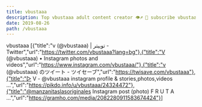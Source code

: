```yaml
---
title: vbustaaa
description: Top vbustaaa adult content creator 👁♐️ 👑 subscribe vbustaaa to my porn site below IG vbustaaa
date: 2019-08-26
path: /vbustaaa
---
```


vbustaaa
[{"title":"v (@vbustaaa) | توییتر - Twitter","url":"https://twitter.com/vbustaaa?lang=bg"},{"title":"V (@vbustaaa) • Instagram photos and videos","url":"https://www.instagram.com/vbustaaa/"},{"title":"v (@vbustaaa) のツイート - ツイセーブ","url":"https://twisave.com/vbustaaa"},{"title":"▷ V - @vbustaaa instagram profile & stories,photos,videos ...","url":"https://pikdo.info/u/vbustaaa/24324472"},{"title":"@manzanitaslasoriginales Instagram post (photo) F R U T A ...","url":"https://gramho.com/media/2082280911583674424"}]

